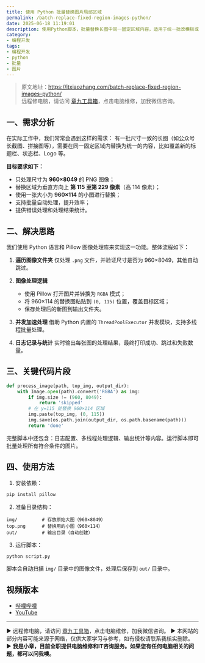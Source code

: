 ```yaml
---
title: 使用 Python 批量替换图片局部区域
permalink: /batch-replace-fixed-region-images-python/
date: 2025-06-18 11:19:01
description: 使用Python脚本，批量替换长图中同一固定区域内容，适用于统一批改模板或替换页眉页脚。支持尺寸过滤、多线程处理，操作简单高效。
category:
- 编程开发
tags:
- 编程开发
- python
- 批量
- 图片
---
```


> 原文地址：<https://itxiaozhang.com/batch-replace-fixed-region-images-python/>  
> 远程修电脑，请访问 [章九工具箱](https://zhang9.com/)，点击电脑维修，加我微信咨询。 

## 一、需求分析

在实际工作中，我们常常会遇到这样的需求：
有一批尺寸一致的长图（如公众号长截图、拼接图等），需要在同一固定区域内替换为统一的内容，比如覆盖新的标题栏、状态栏、Logo 等。

**目标要求如下：**

* 只处理尺寸为 **960×8049** 的 PNG 图像；
* 替换区域为垂直方向上 **第 115 至第 229 像素**（高 114 像素）；
* 使用一张大小为 **960×114** 的小图进行替换；
* 支持批量自动处理，提升效率；
* 提供错误处理和处理结果统计。

## 二、解决思路

我们使用 Python 语言和 Pillow 图像处理库来实现这一功能。整体流程如下：

1. **遍历图像文件夹**
   仅处理 `.png` 文件，并验证尺寸是否为 960×8049，其他自动跳过。

2. **图像处理逻辑**

   * 使用 Pillow 打开图片并转换为 `RGBA` 模式；
   * 将 960×114 的替换图粘贴到 `(0, 115)` 位置，覆盖目标区域；
   * 保存处理后的新图到输出文件夹。

3. **并发加速处理**
   借助 Python 内置的 `ThreadPoolExecutor` 并发模块，支持多线程批量处理。

4. **日志记录与统计**
   实时输出每张图的处理结果，最终打印成功、跳过和失败数量。

## 三、关键代码片段

```python
def process_image(path, top_img, output_dir):
    with Image.open(path).convert('RGBA') as img:
        if img.size != (960, 8049):
            return 'skipped'
        # 在 y=115 处替换 960×114 区域
        img.paste(top_img, (0, 115))
        img.save(os.path.join(output_dir, os.path.basename(path)))
        return 'done'
```

完整脚本中还包含：日志配置、多线程处理逻辑、输出统计等内容。运行脚本即可批量处理所有符合条件的图片。

## 四、使用方法

1. 安装依赖：

```bash
pip install pillow
```

2. 准备目录结构：

```
img/         # 存放原始大图（960×8049）
top.png      # 替换用的小图（960×114）
out/         # 输出目录（自动创建）
```

3. 运行脚本：

```bash
python script.py
```

脚本会自动扫描 `img/` 目录中的图像文件，处理后保存到 `out/` 目录中。

## 视频版本

* [哔哩哔哩](https://space.bilibili.com/3546607630944387)
* [YouTube](https://www.youtube.com/@itxiaozhang)

---
▶ 远程修电脑，请访问 [章九工具箱](https://zhang9.com/)，点击电脑维修，加我微信咨询。 
▶ 本网站的部分内容可能来源于网络，仅供大家学习与参考，如有侵权请联系我核实删除。  
▶ **我是小章，目前全职提供电脑维修和IT咨询服务。如果您有任何电脑相关的问题，都可以问我噢。**  
